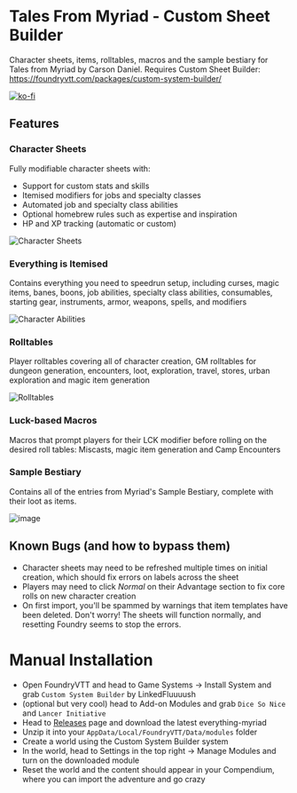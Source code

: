 # Tales From Myriad - Custom Sheet Builder
Character sheets, items, rolltables, macros and the sample bestiary for Tales from Myriad by Carson Daniel. Requires Custom Sheet Builder: https://foundryvtt.com/packages/custom-system-builder/

[![ko-fi](https://ko-fi.com/img/githubbutton_sm.svg)](https://ko-fi.com/V7V519H7LL)

## Features

### Character Sheets
Fully modifiable character sheets with:
* Support for custom stats and skills
* Itemised modifiers for jobs and specialty classes
* Automated job and specialty class abilities
* Optional homebrew rules such as expertise and inspiration
* HP and XP tracking (automatic or custom)

![Character Sheets](https://github.com/user-attachments/assets/8acaa045-c56e-4ad1-b4a3-d1eee8e2055f)


### Everything is Itemised
Contains everything you need to speedrun setup, including curses, magic items, banes, boons, job abilities, specialty class abilities, consumables, starting gear, instruments, armor, weapons, spells, and modifiers

![Character Abilities](https://github.com/user-attachments/assets/a1b43241-3b03-48e8-9797-ddecb86deafe)



### Rolltables
Player rolltables covering all of character creation, GM rolltables for dungeon generation, encounters, loot, exploration, travel, stores, urban exploration and magic item generation

![Rolltables](https://github.com/user-attachments/assets/b3006df7-e621-4e66-8fad-295365d31e27)


### Luck-based Macros
Macros that prompt players for their LCK modifier before rolling on the desired roll tables: Miscasts, magic item generation and Camp Encounters

### Sample Bestiary
Contains all of the entries from Myriad's Sample Bestiary, complete with their loot as items.

![image](https://github.com/user-attachments/assets/5667b838-6bdc-47ac-b90e-e79c4a0031ec)

## Known Bugs (and how to bypass them)
* Character sheets may need to be refreshed multiple times on initial creation, which should fix errors on labels across the sheet
* Players may need to click *Normal* on their Advantage section to fix core rolls on new character creation
* On first import, you'll be spammed by warnings that item templates have been deleted. Don't worry! The sheets will function normally, and resetting Foundry seems to stop the errors. 

# Manual Installation
* Open FoundryVTT and head to Game Systems -> Install System and grab `Custom System Builder` by LinkedFluuuush
* (optional but very cool) head to Add-on Modules and grab `Dice So Nice` and `Lancer Initiative`
* Head to [Releases](https://github.com/OwlSpirit27/FoundryVTT-Tales-From-Myriad/releases) page and download the latest everything-myriad
* Unzip it into your `AppData/Local/FoundryVTT/Data/modules` folder
* Create a world using the Custom System Builder system
* In the world, head to Settings in the top right -> Manage Modules and turn on the downloaded module
* Reset the world and the content should appear in your Compendium, where you can import the adventure and go crazy

